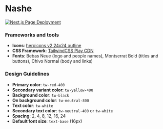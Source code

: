 # Nashe

[![Next.js Page Deployment](https://github.com/fj-gc/nashe/actions/workflows/nextjs.yml/badge.svg)](https://github.com/fj-gc/nashe/actions/workflows/nextjs.yml)

### Frameworks and tools
- **Icons**: [heroicons v2 24x24 outline](https://heroicons.com)
- **CSS Framework**: [TailwindCSS Play CDN](https://tailwindcss.com)
- **Fonts**: Bebas Neue (logo and people names), Montserrat Bold (titles and buttons), Chivo Normal (body and links)

### Design Guidelines
- **Primary color**: `tw-red-400`
- **Secondary variant color**: `tw-yellow-400`
- **Background color**: `tw-black`
- **On background color**: `tw-neutral-800`
- **Text color**: `tw-white`
- **Secondary text color**: `tw-neutral-400` or `tw-white`
- **Spacing**: 2, 4, 8, 12, 16, 24
- **Default font size**: `text-base` (16px)
